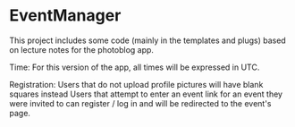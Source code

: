 # EventManager

This project includes some code (mainly in the templates and plugs) based on lecture notes for the photoblog app.

Time:
For this version of the app, all times will be expressed in UTC.

Registration:
Users that do not upload profile pictures will have blank squares instead
Users that attempt to enter an event link for an event they were invited to can register / log in and will be redirected to the event's page.


